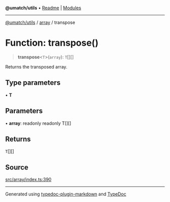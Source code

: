 **@umatch/utils** • [Readme](../../index.md) \| [Modules](../../modules.md)

***

[@umatch/utils](../../modules.md) / [array](../index.md) / transpose

# Function: transpose()

> **transpose**\<`T`\>(`array`): `T`[][]

Returns the transposed array.

## Type parameters

• **T**

## Parameters

• **array**: readonly readonly T[][]

## Returns

`T`[][]

## Source

[src/array/index.ts:390](https://github.com/umatch-oficial/utils/blob/6b2757d/src/array/index.ts#L390)

***

Generated using [typedoc-plugin-markdown](https://www.npmjs.com/package/typedoc-plugin-markdown) and [TypeDoc](https://typedoc.org/)
